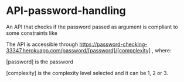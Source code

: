 # API-password-handling

An API that checks if the password passed as argument is compliant to some constraints like

The API is accessible through  https://password-checking-33347.herokuapp.com/password/[password]/[compplexity] , 
where:

[password] is the password

[complexity] is the complexity level selected and it can be 1, 2 or 3.

